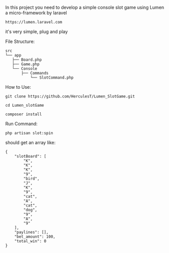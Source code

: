 In this project you need to develop a simple console slot game using Lumen a micro-framework by laravel
```
https://lumen.laravel.com
```
it's very simple, plug and play

File Structure:

```
src
└── app
   ├── Board.php
   ├── Game.php
   └── Console
       ├── Commands
           └── SlotCommand.php
```

How to Use:

```
git clone https://github.com/HerculesT/Lumen_SlotGame.git
```
```
cd Lumen_slotGame
```
```
composer install
```

Run Command:
```
php artisan slot:spin
```

should get an array like: 

```
{
    "slotBoard": [
        "K",
        "K",
        "K",
        "9",
        "bird",
        "J",
        "K",
        "9",
        "cat",
        "A",
        "cat",
        "dog",
        "9",
        "A",
        "9"
    ],
    "paylines": [],
    "bet_amount": 100,
    "total_win": 0
}
```
